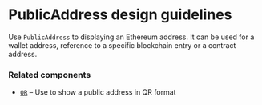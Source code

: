 # PublicAddress design guidelines
Use `PublicAddress` to displaying an Ethereum address. It can be used for a wallet address, reference to a specific blockchain entry or a contract address.
<!-- STORY -->
### Related components
- [`QR`](./story/QR--documentation) – Use to show a public address in QR format
